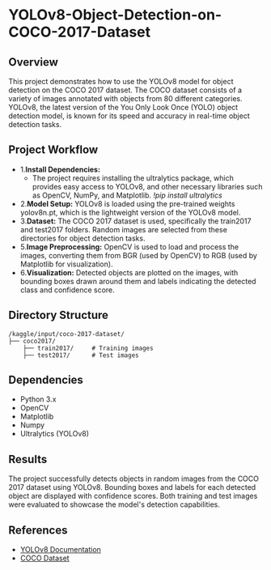 # YOLOv8-Object-Detection-on-COCO-2017-Dataset

## Overview
This project demonstrates how to use the YOLOv8 model for object detection on the COCO 2017 dataset. The COCO dataset consists of a variety of images annotated with objects from 80 different categories. YOLOv8, the latest version of the You Only Look Once (YOLO) object detection model, is known for its speed and accuracy in real-time object detection tasks.

## Project Workflow

* 1.**Install Dependencies:**
  * The project requires installing the ultralytics package, which provides easy access to YOLOv8, and other necessary libraries such as OpenCV, NumPy, and Matplotlib.
  _!pip install ultralytics_
* 2.**Model Setup:**
YOLOv8 is loaded using the pre-trained weights yolov8n.pt, which is the lightweight version of the YOLOv8 model.
* 3.**Dataset:**
The COCO 2017 dataset is used, specifically the train2017 and test2017 folders. Random images are selected from these directories for object detection tasks.
* 5.**Image Preprocessing:**
OpenCV is used to load and process the images, converting them from BGR (used by OpenCV) to RGB (used by Matplotlib for visualization).
* 6.**Visualization:**
Detected objects are plotted on the images, with bounding boxes drawn around them and labels indicating the detected class and confidence score.

## Directory Structure
```
/kaggle/input/coco-2017-dataset/  
├── coco2017/
    ├── train2017/     # Training images
    ├── test2017/      # Test images
```
    

## Dependencies
* Python 3.x
* OpenCV
* Matplotlib
* Numpy
* Ultralytics (YOLOv8)

## Results
The project successfully detects objects in random images from the COCO 2017 dataset using YOLOv8. Bounding boxes and labels for each detected object are displayed with confidence scores. Both training and test images were evaluated to showcase the model's detection capabilities.

## References
* [YOLOv8 Documentation](https://github.com/ultralytics/ultralytics)
* [COCO Dataset](https://www.kaggle.com/datasets/sabahesaraki/2017-2017)

